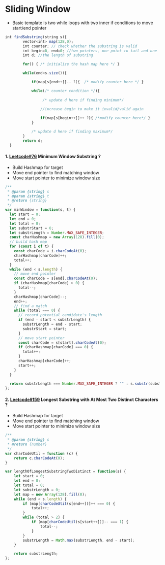 # Sliding Window
- Basic template is two while loops with two inner if conditions to move start/end pointer
```javascript
int findSubstring(string s){
        vector<int> map(128,0);
        int counter; // check whether the substring is valid
        int begin=0, end=0; //two pointers, one point to tail and one  head
        int d; //the length of substring

        for() { /* initialize the hash map here */ }

        while(end<s.size()){

            if(map[s[end++]]-- ?){  /* modify counter here */ }

            while(/* counter condition */){ 
                 
                 /* update d here if finding minimum*/

                //increase begin to make it invalid/valid again
                
                if(map[s[begin++]]++ ?){ /*modify counter here*/ }
            }  

            /* update d here if finding maximum*/
        }
        return d;
  }
```
#### 1. [Leetcode#76](https://leetcode.com/problems/minimum-window-substring/description/) Minimum Window Substring ?
- Build Hashmap for target
- Move end pointer to find matching window
- Move start pointer to minimize window size
``` JavaScript
/**
 * @param {string} s
 * @param {string} t
 * @return {string}
 */
var minWindow = function(s, t) {
  let start = 0;
  let end = 0;
  let total = 0;
  let substrStart = 0;
  let substrLength = Number.MAX_SAFE_INTEGER;
  const charHashmap = new Array(128).fill(0);
  // build hash map
  for (const i of t) {
    const charCode = i.charCodeAt(0);
    charHashmap[charCode]++;
    total++;
  }
  while (end < s.length) {
    // move end pointer
    const charCode = s[end].charCodeAt(0);
    if (charHashmap[charCode] > 0) {
      total--;
    }
    charHashmap[charCode]--;
    end++;
    // find a match
    while (total === 0) {
      // record potential candidate's length
      if (end - start < substrLength) {
        substrLength = end - start;
        substrStart = start;
      }
      // move start pointer
      const charCode = s[start].charCodeAt(0);
      if (charHashmap[charCode] === 0) {
        total++;
      }
      charHashmap[charCode]++;
      start++;
    }
  }
  
  return substrLength === Number.MAX_SAFE_INTEGER ? "" : s.substr(substrStart, substrLength);
};
```
#### 2. [Leetcode#159](https://leetcode.com/problems/longest-substring-with-at-most-two-distinct-characters/description/) Longest Substring with At Most Two Distinct Characters ?
- Build Hashmap for target
- Move end pointer to find matching window
- Move start pointer to minimize window size
``` JavaScript
/**
 * @param {string} s
 * @return {number}
 */
var charCodeUtil = function (c) {
    return c.charCodeAt(0);
}

var lengthOfLongestSubstringTwoDistinct = function(s) {
    let start = 0;
    let end = 0;
    let total = 0;
    let substrLength = 0;
    let map = new Array(128).fill(0);
    while (end < s.length) {
        if (map[charCodeUtil(s[end++])]++ === 0) {
            total++;
        }
        while (total > 2) {
            if (map[charCodeUtil(s[start++])]-- === 1) {
                total--;
            }
        }
        substrLength = Math.max(substrLength, end - start);
    }

    return substrLength;
};
```
